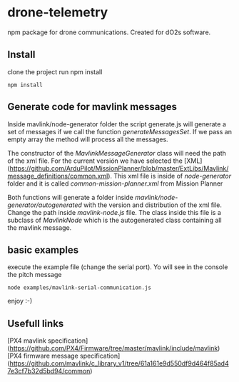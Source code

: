 # drone-telemetry
npm package for drone communications. Created for dO2s software.

## Install

clone the project
run npm install

```
npm install
```

## Generate code for mavlink messages

Inside mavlink/node-generator folder the script generate.js will generate a set of messages if we call the function _generateMessagesSet_. If we pass an empty array the method will process all the messages.

The constructor of the _MavlinkMessageGenerator_ class will need the path of the xml file. For the current versión we have selected the [XML] (https://github.com/ArduPilot/MissionPlanner/blob/master/ExtLibs/Mavlink/message_definitions/common.xml). This xml file is inside of _node-generator_ folder and it is called _common-mission-planner.xml_ from Mission Planner

Both functions will generate a folder inside _mavlink/node-generator/autogenerated_ with the version and distribution of the xml file. Change the path inside _mavlink-node.js_ file. The class inside this file is a subclass of _MavlinkNode_ which is the autogenerated class containing all the mavlink message.



## basic examples

execute the example file (change the serial port). Yo will see in the console the pitch message

```
node examples/mavlink-serial-communication.js
```

enjoy :-)

## Usefull links

[PX4 mavlink specification] (https://github.com/PX4/Firmware/tree/master/mavlink/include/mavlink)
[PX4 firmware message specification] (https://github.com/mavlink/c_library_v1/tree/61a161e9d550df9d464f85ad47e3cf7b32d5bd94/common)
